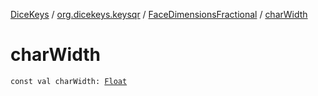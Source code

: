 [DiceKeys](../../index.md) / [org.dicekeys.keysqr](../index.md) / [FaceDimensionsFractional](index.md) / [charWidth](./char-width.md)

# charWidth

`const val charWidth: `[`Float`](https://kotlinlang.org/api/latest/jvm/stdlib/kotlin/-float/index.html)